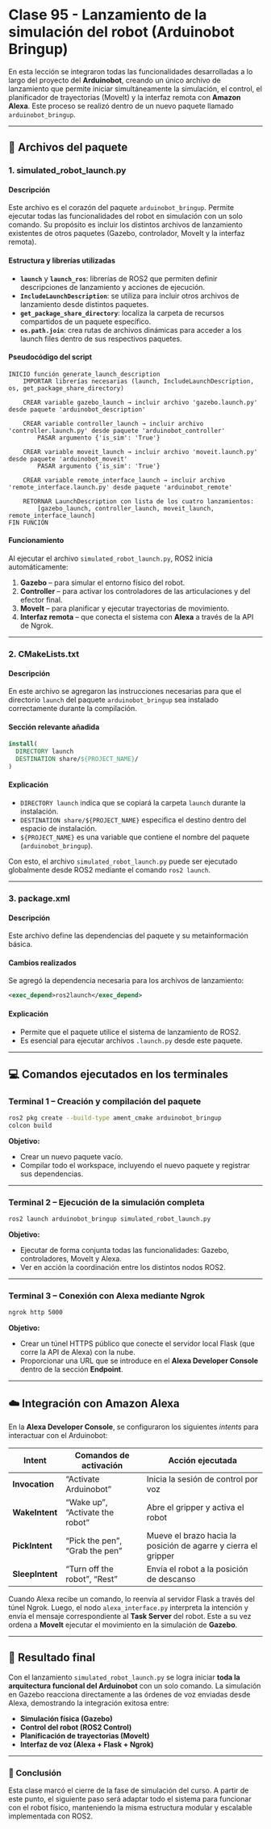 # Clase 95 - Lanzamiento de la simulación del robot (Arduinobot Bringup)

En esta lección se integraron todas las funcionalidades desarrolladas a lo largo del proyecto del **Arduinobot**, creando un único archivo de lanzamiento que permite iniciar simultáneamente la simulación, el control, el planificador de trayectorias (MoveIt) y la interfaz remota con **Amazon Alexa**. Este proceso se realizó dentro de un nuevo paquete llamado `arduinobot_bringup`.

---

## 🧩 Archivos del paquete

### 1. **simulated_robot_launch.py**

#### Descripción

Este archivo es el corazón del paquete `arduinobot_bringup`. Permite ejecutar todas las funcionalidades del robot en simulación con un solo comando. Su propósito es incluir los distintos archivos de lanzamiento existentes de otros paquetes (Gazebo, controlador, MoveIt y la interfaz remota).

#### Estructura y librerías utilizadas

* **`launch`** y **`launch_ros`**: librerías de ROS2 que permiten definir descripciones de lanzamiento y acciones de ejecución.
* **`IncludeLaunchDescription`**: se utiliza para incluir otros archivos de lanzamiento desde distintos paquetes.
* **`get_package_share_directory`**: localiza la carpeta de recursos compartidos de un paquete específico.
* **`os.path.join`**: crea rutas de archivos dinámicas para acceder a los launch files dentro de sus respectivos paquetes.

#### Pseudocódigo del script

```
INICIO función generate_launch_description
    IMPORTAR librerías necesarias (launch, IncludeLaunchDescription, os, get_package_share_directory)

    CREAR variable gazebo_launch → incluir archivo 'gazebo.launch.py' desde paquete 'arduinobot_description'

    CREAR variable controller_launch → incluir archivo 'controller.launch.py' desde paquete 'arduinobot_controller'
        PASAR argumento {'is_sim': 'True'}

    CREAR variable moveit_launch → incluir archivo 'moveit.launch.py' desde paquete 'arduinobot_moveit'
        PASAR argumento {'is_sim': 'True'}

    CREAR variable remote_interface_launch → incluir archivo 'remote_interface.launch.py' desde paquete 'arduinobot_remote'

    RETORNAR LaunchDescription con lista de los cuatro lanzamientos:
        [gazebo_launch, controller_launch, moveit_launch, remote_interface_launch]
FIN FUNCIÓN
```

#### Funcionamiento

Al ejecutar el archivo `simulated_robot_launch.py`, ROS2 inicia automáticamente:

1. **Gazebo** – para simular el entorno físico del robot.
2. **Controller** – para activar los controladores de las articulaciones y del efector final.
3. **MoveIt** – para planificar y ejecutar trayectorias de movimiento.
4. **Interfaz remota** – que conecta el sistema con **Alexa** a través de la API de Ngrok.

---

### 2. **CMakeLists.txt**

#### Descripción

En este archivo se agregaron las instrucciones necesarias para que el directorio `launch` del paquete `arduinobot_bringup` sea instalado correctamente durante la compilación.

#### Sección relevante añadida

```cmake
install(
  DIRECTORY launch
  DESTINATION share/${PROJECT_NAME}/
)
```

#### Explicación

* `DIRECTORY launch` indica que se copiará la carpeta `launch` durante la instalación.
* `DESTINATION share/${PROJECT_NAME}` especifica el destino dentro del espacio de instalación.
* `${PROJECT_NAME}` es una variable que contiene el nombre del paquete (`arduinobot_bringup`).

Con esto, el archivo `simulated_robot_launch.py` puede ser ejecutado globalmente desde ROS2 mediante el comando `ros2 launch`.

---

### 3. **package.xml**

#### Descripción

Este archivo define las dependencias del paquete y su metainformación básica.

#### Cambios realizados

Se agregó la dependencia necesaria para los archivos de lanzamiento:

```xml
<exec_depend>ros2launch</exec_depend>
```

#### Explicación

* Permite que el paquete utilice el sistema de lanzamiento de ROS2.
* Es esencial para ejecutar archivos `.launch.py` desde este paquete.

---

## 💻 Comandos ejecutados en los terminales

### **Terminal 1 – Creación y compilación del paquete**

```bash
ros2 pkg create --build-type ament_cmake arduinobot_bringup
colcon build
```

**Objetivo:**

* Crear un nuevo paquete vacío.
* Compilar todo el workspace, incluyendo el nuevo paquete y registrar sus dependencias.

---

### **Terminal 2 – Ejecución de la simulación completa**

```bash
ros2 launch arduinobot_bringup simulated_robot_launch.py
```

**Objetivo:**

* Ejecutar de forma conjunta todas las funcionalidades: Gazebo, controladores, MoveIt y Alexa.
* Ver en acción la coordinación entre los distintos nodos ROS2.

---

### **Terminal 3 – Conexión con Alexa mediante Ngrok**

```bash
ngrok http 5000
```

**Objetivo:**

* Crear un túnel HTTPS público que conecte el servidor local Flask (que corre la API de Alexa) con la nube.
* Proporcionar una URL que se introduce en el **Alexa Developer Console** dentro de la sección **Endpoint**.

---

## ☁️ Integración con Amazon Alexa

En la **Alexa Developer Console**, se configuraron los siguientes *intents* para interactuar con el Arduinobot:

| Intent          | Comandos de activación          | Acción ejecutada                                               |
| --------------- | ------------------------------- | -------------------------------------------------------------- |
| **Invocation**  | “Activate Arduinobot”           | Inicia la sesión de control por voz                            |
| **WakeIntent**  | “Wake up”, “Activate the robot” | Abre el gripper y activa el robot                              |
| **PickIntent**  | “Pick the pen”, “Grab the pen”  | Mueve el brazo hacia la posición de agarre y cierra el gripper |
| **SleepIntent** | “Turn off the robot”, “Rest”    | Envía el robot a la posición de descanso                       |

Cuando Alexa recibe un comando, lo reenvía al servidor Flask a través del túnel Ngrok. Luego, el nodo `alexa_interface.py` interpreta la intención y envía el mensaje correspondiente al **Task Server** del robot. Este a su vez ordena a **MoveIt** ejecutar el movimiento en la simulación de **Gazebo**.

---

## 🤖 Resultado final

Con el lanzamiento `simulated_robot_launch.py` se logra iniciar **toda la arquitectura funcional del Arduinobot** con un solo comando. La simulación en Gazebo reacciona directamente a las órdenes de voz enviadas desde Alexa, demostrando la integración exitosa entre:

* **Simulación física (Gazebo)**
* **Control del robot (ROS2 Control)**
* **Planificación de trayectorias (MoveIt)**
* **Interfaz de voz (Alexa + Flask + Ngrok)**

---

### 🏁 Conclusión

Esta clase marcó el cierre de la fase de simulación del curso. A partir de este punto, el siguiente paso será adaptar todo el sistema para funcionar con el robot físico, manteniendo la misma estructura modular y escalable implementada con ROS2.
